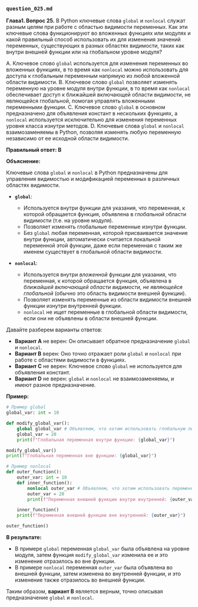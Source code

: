 ### `question_025.md`

**Глава1. Вопрос 25.** В Python ключевые слова `global` и `nonlocal` служат разным целям при работе с областью видимости переменных. Как эти ключевые слова функционируют во вложенных функциях или модулях и какой правильный способ использовать их для изменения значений переменных, существующих в разных областях видимости, таких как внутри внешней функции или на глобальном уровне модуля?

A. Ключевое слово `global` используется для изменения переменных во вложенных функциях, в то время как `nonlocal` можно использовать для доступа к глобальным переменным напрямую из любой вложенной области видимости.
B. Ключевое слово `global` позволяет изменять переменную на уровне модуля внутри функции, в то время как `nonlocal` обеспечивает доступ к ближайшей включающей области видимости, не являющейся глобальной, помогая управлять вложенными переменными функции.
C. Ключевое слово `global` в основном предназначено для объявления констант в нескольких функциях, а `nonlocal` используется исключительно для изменения переменных уровня класса изнутри методов.
D. Ключевые слова `global` и `nonlocal` взаимозаменяемы в Python, позволяя изменять любую переменную независимо от ее исходной области видимости.

**Правильный ответ: B**

**Объяснение:**

Ключевые слова `global` и `nonlocal` в Python предназначены для управления видимостью и модификацией переменных в различных областях видимости.

*   **`global`**:

    *   Используется внутри функции для указания, что переменная, к которой обращается функция, объявлена в *глобальной* области видимости (т.е. на уровне модуля).
    *   Позволяет изменять глобальные переменные изнутри функции.
    *   Без `global` любая переменная, которой присваивается значение внутри функции, автоматически считается локальной переменной этой функции, даже если переменная с таким же именем существует в глобальной области видимости.
*   **`nonlocal`**:

    *   Используется внутри *вложенной* функции для указания, что переменная, к которой обращается функция, объявлена в *ближайшей включающей области видимости, не являющейся глобальной* (обычно это область видимости внешней функции).
    *   Позволяет изменять переменные из области видимости внешней функции изнутри внутренней функции.
    *   `nonlocal` не ищет переменные в глобальной области видимости, если они не объявлены в области внешней функции.

Давайте разберем варианты ответов:

*   **Вариант A** не верен: Он описывает обратное предназначение `global` и `nonlocal`.
*   **Вариант B** верен: Оно точно отражает роли `global` и `nonlocal` при работе с областями видимости в функциях.
*   **Вариант C** не верен: Ключевое слово `global` не используется для объявления констант.
*   **Вариант D** не верен: `global` и `nonlocal` не взаимозаменяемы, и имеют разное предназначение.

**Пример:**

```python
# Пример global
global_var: int = 10

def modify_global_var():
    global global_var # Объявляем, что хотим использовать глобальную переменную
    global_var = 20
    print(f"Глобальная переменная внутри функции: {global_var}")

modify_global_var()
print(f"Глобальная переменная вне функции: {global_var}")

# Пример nonlocal
def outer_function():
    outer_var: int = 10
    def inner_function():
        nonlocal outer_var # Объявляем, что хотим использовать переменную внешней функции
        outer_var = 20
        print(f"Переменная внешней функции внутри внутренней: {outer_var}")

    inner_function()
    print(f"Переменная внешней функции вне внутренней: {outer_var}")

outer_function()
```
**В результате:**

*   В примере `global`  переменная `global_var` была объявлена на уровне модуля, затем функция  `modify_global_var` изменила ее и это изменение отразилось во вне функции.
*  В примере `nonlocal` переменная `outer_var` была объявлена во внешней функции, затем изменена во внутренней функции, и это изменение также отразилось во внешней функции.

Таким образом, **вариант B** является верным, точно описывая предназначение `global` и `nonlocal`.
